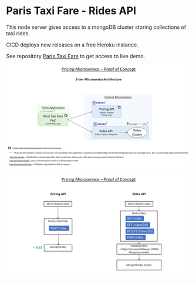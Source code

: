 # Paris Taxi Fare - Rides API

This node server gives access to a mongoDB cluster storing collections of taxi rides.

CICD deploys new releases on a free Heroku instance.

See repository [Paris Taxi Fare](https://github.com/Ludo171/paris-taxi-fare-frontend) to get access to live demo.

![API Diagram](./ArchitectureDiagrams/Diapositive1.PNG)

![API Diagram](./ArchitectureDiagrams/Diapositive3.PNG)
